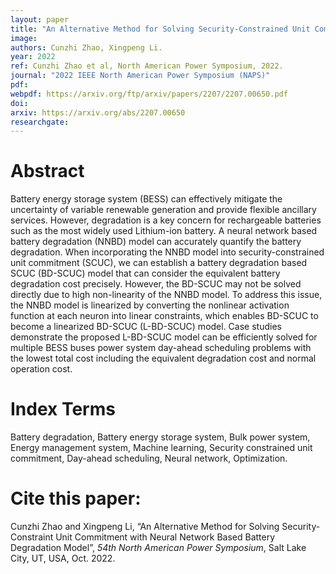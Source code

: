 ```yaml
---
layout: paper
title: "An Alternative Method for Solving Security-Constrained Unit Commitment with Neural Network Based Battery Degradation Model"
image: 
authors: Cunzhi Zhao, Xingpeng Li.
year: 2022
ref: Cunzhi Zhao et al, North American Power Symposium, 2022. 
journal: "2022 IEEE North American Power Symposium (NAPS)"
pdf: 
webpdf: https://arxiv.org/ftp/arxiv/papers/2207/2207.00650.pdf
doi: 
arxiv: https://arxiv.org/abs/2207.00650
researchgate: 
---
```


# Abstract
Battery energy storage system (BESS) can effectively mitigate the uncertainty of variable renewable generation and provide flexible ancillary services. However, degradation is a key concern for rechargeable batteries such as the most widely used Lithium-ion battery. A neural network based battery degradation (NNBD) model can accurately quantify the battery degradation. When incorporating the NNBD model into security-constrained unit commitment (SCUC), we can establish a battery degradation based SCUC (BD-SCUC) model that can consider the equivalent battery degradation cost precisely. However, the BD-SCUC may not be solved directly due to high non-linearity of the NNBD model. To address this issue, the NNBD model is linearized by converting the nonlinear activation function at each neuron into linear constraints, which enables BD-SCUC to become a linearized BD-SCUC (L-BD-SCUC) model. Case studies demonstrate the proposed L-BD-SCUC model can be efficiently solved for multiple BESS buses power system day-ahead scheduling problems with the lowest total cost including the equivalent degradation cost and normal operation cost.

# Index Terms
Battery degradation, Battery energy storage system, Bulk power system, Energy management system, Machine learning, Security constrained unit commitment, Day-ahead scheduling, Neural network, Optimization.

# Cite this paper:
Cunzhi Zhao and Xingpeng Li, “An Alternative Method for Solving Security-Constraint Unit Commitment with Neural Network Based Battery Degradation Model”, *54th North American Power Symposium*, Salt Lake City, UT, USA, Oct. 2022.